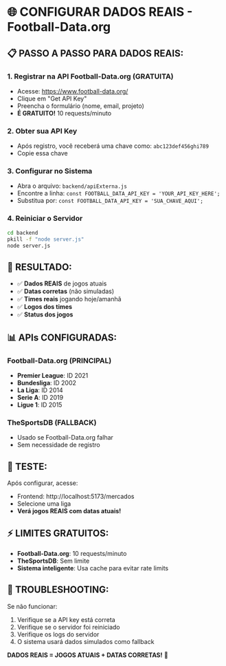 # 🌐 CONFIGURAR DADOS REAIS - Football-Data.org

## 📋 **PASSO A PASSO PARA DADOS REAIS:**

### 1. **Registrar na API Football-Data.org** (GRATUITA)
- Acesse: https://www.football-data.org/
- Clique em "Get API Key"
- Preencha o formulário (nome, email, projeto)
- **É GRATUITO!** 10 requests/minuto

### 2. **Obter sua API Key**
- Após registro, você receberá uma chave como: `abc123def456ghi789`
- Copie essa chave

### 3. **Configurar no Sistema**
- Abra o arquivo: `backend/apiExterna.js`
- Encontre a linha: `const FOOTBALL_DATA_API_KEY = 'YOUR_API_KEY_HERE';`
- Substitua por: `const FOOTBALL_DATA_API_KEY = 'SUA_CHAVE_AQUI';`

### 4. **Reiniciar o Servidor**
```bash
cd backend
pkill -f "node server.js"
node server.js
```

## 🎯 **RESULTADO:**
- ✅ **Dados REAIS** de jogos atuais
- ✅ **Datas corretas** (não simuladas)
- ✅ **Times reais** jogando hoje/amanhã
- ✅ **Logos dos times**
- ✅ **Status dos jogos**

## 📊 **APIs CONFIGURADAS:**

### **Football-Data.org** (PRINCIPAL)
- **Premier League**: ID 2021
- **Bundesliga**: ID 2002  
- **La Liga**: ID 2014
- **Serie A**: ID 2019
- **Ligue 1**: ID 2015

### **TheSportsDB** (FALLBACK)
- Usado se Football-Data.org falhar
- Sem necessidade de registro

## 🚀 **TESTE:**
Após configurar, acesse:
- Frontend: http://localhost:5173/mercados
- Selecione uma liga
- **Verá jogos REAIS com datas atuais!**

## ⚡ **LIMITES GRATUITOS:**
- **Football-Data.org**: 10 requests/minuto
- **TheSportsDB**: Sem limite
- **Sistema inteligente**: Usa cache para evitar rate limits

## 🔧 **TROUBLESHOOTING:**
Se não funcionar:
1. Verifique se a API key está correta
2. Verifique se o servidor foi reiniciado
3. Verifique os logs do servidor
4. O sistema usará dados simulados como fallback

**DADOS REAIS = JOGOS ATUAIS + DATAS CORRETAS!** 🎉
